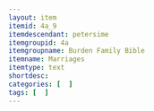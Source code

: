 ```yaml
---
layout: item
itemid: 4a_9
itemdescendant: petersime
itemgroupid: 4a
itemgroupname: Burden Family Bible
itemname: Marriages
itemtype: text
shortdesc: 
categories: [  ]
tags: [  ]
---
```







